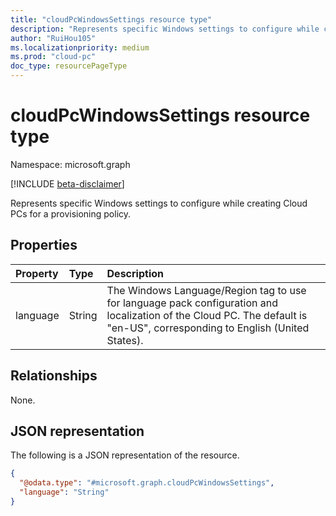 ```yaml
---
title: "cloudPcWindowsSettings resource type"
description: "Represents specific Windows settings to configure while creating Cloud PCs for a provisioning policy."
author: "RuiHou105"
ms.localizationpriority: medium
ms.prod: "cloud-pc"
doc_type: resourcePageType
---
```


# cloudPcWindowsSettings resource type

Namespace: microsoft.graph

[!INCLUDE [beta-disclaimer](../../includes/beta-disclaimer.md)]

Represents specific Windows settings to configure while creating Cloud PCs for a provisioning policy.

## Properties

|Property|Type|Description|
|:---|:---|:---|
|language|String|The Windows Language/Region tag to use for language pack configuration and localization of the Cloud PC. The default is "en-US", corresponding to English (United States).|

## Relationships

None.

## JSON representation

The following is a JSON representation of the resource.
<!-- {
  "blockType": "resource",
  "@odata.type": "microsoft.graph.cloudPcWindowsSettings"
}
-->

``` json
{
  "@odata.type": "#microsoft.graph.cloudPcWindowsSettings",
  "language": "String"
}
```
